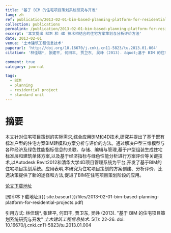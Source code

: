 ```yaml
---
title: "基于 BIM 的住宅项目策划系统研究与开发"
lang: zh
ref: publication/2013-02-01-bim-based-planning-platform-for-residential-projects
collection: publications
permalink: /publication/2013-02-01-bim-based-planning-platform-for-residential-projects
excerpt: '本文提出 BIM 和 4D 技术相结合的住宅方案策划与分析评价方法'
date: 2013-02-01
venue: '土木建筑工程信息技术'
paperurl: 'http://doi.org/10.16670/j.cnki.cn11-5823/tu.2013.01.004'
citation: '林佳瑞*, 张建平, 何田丰, 贾卫东, 吴峥 (2013). &quot;基于 BIM 的住宅项目策划系统研究与开发&quot; <i>土木建筑工程信息技术</i>. 5(1): 22-26. doi: 10.16670/j.cnki.cn11-5823/tu.2013.01.004'

comment: true
category: journal

tags: 
  - BIM
  - planning
  - residential project
  - standard unit
---
```



摘要
====

本文针对住宅项目策划的实际需求,综合应用BIM和4D技术,研究并提出了基于既有标准户型的住宅方案BIM建模和方案分析与评价的方法。通过解决户型三维模型与各种经济及绿色性能指标信息的关联、存储、编辑与管理,基于户型组装生成住宅标准层和建筑单体方案,以及基于经济指标与绿色性能分析进行方案评价等关键技术,以Autodesk Revit2012和清华大学4D项目管理系统为平台,开发了基于BIM的住宅项目策划系统。应用表明,本研究为住宅项目策划的方案创建、分析评价、比选决策提供了新的途径和方法,促进了BIM在住宅项目策划阶段的应用。

[论文下载地址](http://doi.org/10.16670/j.cnki.cn11-5823/tu.2013.01.004)

[预印本下载地址]({{ site.baseurl }}/files/2013-02-01-bim-based-planning-platform-for-residential-projects.pdf)

引用方式: 林佳瑞*, 张建平, 何田丰, 贾卫东, 吴峥 (2013). &quot;基于 BIM 的住宅项目策划系统研究与开发&quot; <i>土木建筑工程信息技术</i>. 5(1): 22-26. doi: 10.16670/j.cnki.cn11-5823/tu.2013.01.004